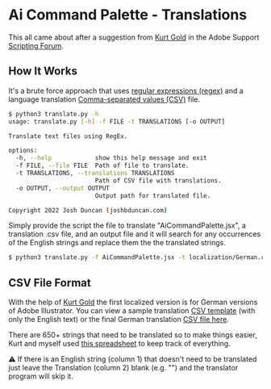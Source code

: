 # Ai Command Palette - Translations

This all came about after a suggestion from [Kurt Gold](https://community.adobe.com/t5/illustrator-discussions/command-palette-by-josh-duncan-localised-for-german-illustrator-versions/td-p/13107176) in the Adobe Support [Scripting Forum](https://community.adobe.com/t5/illustrator/ct-p/ct-illustrator?page=1&sort=latest_replies&filter=all&lang=all&tabid=discussions&topics=label-scripting).

## How It Works

It's a brute force approach that uses [regular expressions (regex)](https://en.wikipedia.org/wiki/Regular_expression) and a language translation [Comma-separated values (CSV)](https://en.wikipedia.org/wiki/Comma-separated_values) file.

```bash
$ python3 translate.py -h
usage: translate.py [-h] -f FILE -t TRANSLATIONS [-o OUTPUT]

Translate text files using RegEx.

options:
  -h, --help            show this help message and exit
  -f FILE, --file FILE  Path of file to translate.
  -t TRANSLATIONS, --translations TRANSLATIONS
                        Path of CSV file with translations.
  -o OUTPUT, --output OUTPUT
                        Output path for translated file.

Copyright 2022 Josh Duncan (joshbduncan.com)
```

Simply provide the script the file to translate "AiCommandPalette.jsx", a translation .csv file, and an output file and it will search for any occurrences of the English strings and replace them the the translated strings.

```bash
$ python3 translate.py -f AiCommandPalette.jsx -t localization/German.csv -o AiCommandPalette-German.jsx
```

## CSV File Format

With the help of [Kurt Gold](https://community.adobe.com/t5/user/viewprofilepage/user-id/8354168) the first localized version is for German versions of Adobe Illustrator. You can view a sample translation [CSV template](/localization/Sample.csv) (with only the English text) or the final German translation [CSV file here](/localization/German.csv).

There are 650+ strings that need to be translated so to make things easier, Kurt and myself used [this spreadsheet](https://docs.google.com/spreadsheets/d/1KojP9U64bvt4eVWsy5W8ieGnV8_dTQWASX109feehnw/edit?usp=sharing) to keep track of everything.

⚠️ If there is an English string (column 1) that doesn't need to be translated just leave the Translation (column 2) blank (e.g. "") and the translator program will skip it.